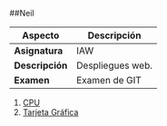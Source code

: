 ##Neil

| Aspecto          | Descripción                                      |
| ---------------- | ------------------------------------------------ |
| **Asignatura**   | IAW                               |
| **Descripción**  | Despliegues web. |
| **Examen**       | Examen de GIT |


1. [CPU](https://github.com/Dark-Miel/Examen/blob/master/hardware/hardware1.md)
2. [Tarjeta Gráfica](https://github.com/Dark-Miel/Examen/blob/master/hardware/hardware2.md)

